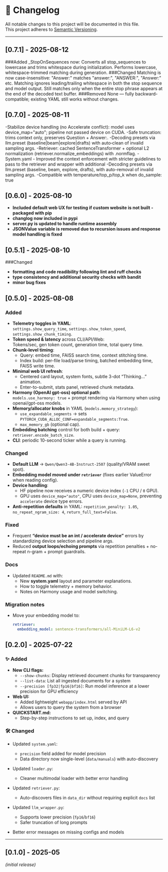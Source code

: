 # 📜 Changelog

All notable changes to this project will be documented in this file.  
This project adheres to [Semantic Versioning](https://semver.org/).

---
## [0.7.1] - 2025-08-12
###Added
    _StopOnSequences now:
        Converts all stop_sequences to lowercase and trims whitespace during initialization.
        Performs lowercase, whitespace-trimmed matching during generation.
###Changed
    Matching is now case-insensitive:
        "Answer:" matches "answer:", "ANSWER:", "Answer:" etc.
    Matching ignores leading/trailing whitespace in both the stop sequence and model output.
    Still matches only when the entire stop phrase appears at the end of the decoded text buffer.
###Removed
    None — fully backward-compatible; existing YAML still works without changes.


## [0.7.0] - 2025-08-11
-Stabilize device handling (no Accelerate conflict): model uses device_map="auto"; pipeline not passed device on CUDA.
-Safe truncation: trims context only, preserves Question + Answer:.
-Decoding presets via llm.preset (baseline|beam|explore|drafts) with auto‑clean of invalid sampling args.
-Retriever: cached SentenceTransformer + optional L2 normalization (retriever.normalize_embeddings) with .normflag.
-System.yaml - Improved the context enforcement with stricter guidelines to pass to the retriever and wrapper with additional
-Decoding presets via llm.preset (baseline, beam, explore, drafts), with auto-removal of invalid sampling args.
-Compatible with temperature/top_p/top_k when do_sample: true


## [0.6.0] - 2025-08-10
- **Included default web UX for testing if custom website is not built - packaged with pip**
- **changlog now included in pypi**
- **server.py is updated to handle runtime assembly**
- **JSONValue variable is removed due to recursion issues and response model handling is fixed**


## [0.5.1] - 2025-08-10

###Changed
- **formatting and code readibility following lint and ruff checks**
- **type consistency and additional security checks with bandit**
- **minor bug fixes**


## [0.5.0] - 2025-08-08
### Added
- **Telemetry toggles in YAML**:  
  `settings.show_query_time`, `settings.show_token_speed`, `settings.show_chunk_timing`.
- **Token speed & latency** across CLI/API/Web:  
  Tokens/sec, gen token count, generation time, total query time.
- **Chunk-level timing**:
  - Query: embed time, FAISS search time, context stitching time.
  - Index build: per-file load/parse timing, batched embedding time, FAISS write time.
- **Minimal web UI refresh**:
  - Centered card layout, system fonts, subtle 3-dot “Thinking…” animation.  
  - Enter-to-submit, stats panel, retrieved chunk metadata.
- **Harmony (OpenAI gpt-oss) optional path**:  
  `models.use_harmony: true` + prompt rendering via Harmony when using openai/gpt-oss models.
- **Memory/allocator knobs** in YAML (`models.memory_strategy`):
  - `use_expandable_segments` → sets `PYTORCH_CUDA_ALLOC_CONF=expandable_segments:True`.
  - `max_memory_gb` (optional cap).
- **Embedding batching** control for both build + query: `retriever.encode_batch_size`.
- **CLI**: periodic 10-second ticker while a query is running.

### Changed
- **Default LLM** → `Qwen/Qwen3-4B-Instruct-2507` (quality/VRAM sweet spot).
- **Embedding model moved under `retriever`** (fixes earlier ValueError when reading config).
- **Device handling**:
  - HF pipeline now receives a numeric device index (`-1` CPU / `0` GPU).
  - GPU uses `device_map="auto"`, CPU uses `device_map=None`, preventing `accelerate` device type errors.
- **Anti-repetition defaults** in YAML: `repetition_penalty: 1.05`, `no_repeat_ngram_size: 4`, `return_full_text=False`.

### Fixed
- Frequent **“device must be an int / accelerate device”** errors by standardizing device selection and pipeline args.
- Reduced **output loops/echoing prompts** via repetition penalties + no-repeat n-gram + prompt guardrails.

### Docs
- Updated `README.md` with:
  - New **system.yaml** layout and parameter explanations.
  - How to toggle telemetry + memory behavior.
  - Notes on Harmony usage and model switching.

### Migration notes
- Move your embedding model to:
  ```yaml
  retriever:
    embedding_model: sentence-transformers/all-MiniLM-L6-v2


## [0.2.0] - 2025-07-22

### ✨ Added
- **New CLI flags:**
  - `--show-chunks`: Display retrieved document chunks for transparency
  - `--list-data`: List all ingested documents for a system
  - `--precision [fp32|fp16|bf16]`: Run model inference at a lower precision for GPU efficiency
- **Web UI:**
  - Added lightweight `webapp/index.html` served by API
  - Allows users to query the system from a browser
- **QUICKSTART.md:**
  - Step-by-step instructions to set up, index, and query

### 🛠️ Changed
- Updated `system.yaml`:
  - `precision` field added for model precision
  - Data directory now single-level (`data/manuals`) with auto-discovery
- Updated `loader.py`:
  - Cleaner multimodal loader with better error handling
- Updated `retriever.py`:
  - Auto-discovers files in `data_dir` without requiring explicit `docs` list
- Updated `llm_wrapper.py`:
  - Supports lower precision (`fp16`/`bf16`)
  - Safer truncation of long prompts


- Better error messages on missing configs and models

---


## [0.1.0] - 2025-05
_(initial release)_

